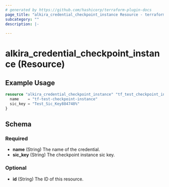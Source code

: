 ```yaml
---
# generated by https://github.com/hashicorp/terraform-plugin-docs
page_title: "alkira_credential_checkpoint_instance Resource - terraform-provider-alkira"
subcategory: ""
description: |-
  
---
```


# alkira_credential_checkpoint_instance (Resource)



## Example Usage

```terraform
resource "alkira_credential_checkpoint_instance" "tf_test_checkpoint_instance" {
  name    = "tf-test-checkpoint-instance"
  sic_key = "Test_Sic_Key884748%"
}
```

<!-- schema generated by tfplugindocs -->
## Schema

### Required

- **name** (String) The name of the credential.
- **sic_key** (String) The checkpoint instance sic key.

### Optional

- **id** (String) The ID of this resource.


